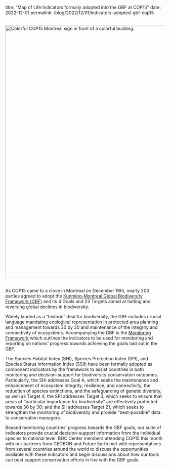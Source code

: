 title: "Map of Life Indicators formally adopted into the GBF at COP15"
date: 2022-12-01
permalink: /blog/2022/12/01/indicators-adopted-gbf-cop15


<br />

<div class="row padded">
    <div class="col-md-12 padded">
        <img class="center-block" alt="Colorful COP15 Montreal sign in front of a colorful building." src="https://mapoflife.github.io/landing/assets/content_static/blog/2022-12-01/cop15-min.png" width="800px" />
    </div>
</div>


<br />

As COP15 came to a close in Montreal on December 19th, nearly 200 parties agreed to adopt the [Kunming-Montreal Global Biodiversity Framework (GBF)](https://www.cbd.int/doc/c/e6d3/cd1d/daf663719a03902a9b116c34/cop-15-l-25-en.pdf) and its 4 Goals and 23 Targets aimed at halting and reversing global declines in biodiversity. 

Widely lauded as a “historic” deal for biodiversity, the GBF includes crucial language mandating ecological representation in protected area planning and management towards 30 by 30 and maintenance of the integrity and connectivity of ecosystems. Accompanying the GBF is the [Monitoring Framework](https://www.cbd.int/doc/c/179e/aecb/592f67904bf07dca7d0971da/cop-15-l-26-en.pdf) which outlines the indicators to be used for monitoring and reporting on nations’ progress towards achieving the goals laid out in the GBF.

The Species Habitat Index (SHI), Species Protection Index (SPI), and Species Status Information Index (SSII) have been formally adopted as component indicators by the framework to assist countries in both monitoring and decision-support for biodiversity conservation outcomes. Particularly, the SHI addresses Goal A, which seeks the maintenance and enhancement of ecosystem integrity, resilience, and connectivity, the reduction of species extinctions, and the safeguarding of genetic diversity, as well as Target 4; the SPI addresses Target 3, which seeks to ensure that areas of “particular importance for biodiversity” are effectively protected towards 30 by 30; and the SII addresses Target 21, which seeks to strengthen the monitoring of biodiversity and provide “best-possible” data to conservation managers. 

Beyond monitoring countries’ progress towards the GBF goals, our suite of indicators provide crucial decision-support information from the individual species to national level. BGC Center members attending COP15 this month with our partners from GEOBON and Future Earth met with representatives from several countries around the world to discuss the opportunities available with these indicators and begin discussions about how our tools can best support conservation efforts in line with the GBF goals. 